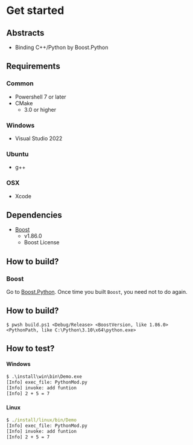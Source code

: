 # Get started

## Abstracts

* Binding C++/Python by Boost.Python

## Requirements

### Common

* Powershell 7 or later
* CMake
  * 3.0 or higher

### Windows

* Visual Studio 2022

### Ubuntu

* g++

### OSX

* Xcode

## Dependencies

* [Boost](https://www.boost.org/)
  * v1.86.0
  * Boost License

## How to build?

### Boost

Go to [Boost.Python](..).
Once time you built `Boost`, you need not to do again.

## How to build?

````shell
$ pwsh build.ps1 <Debug/Release> <BoostVersion, like 1.86.0> <PythonPath, like C:\Python\3.10\x64\python.exe>
````

## How to test?

#### Windows

````bat
$ .\install\win\bin\Demo.exe
[Info] exec_file: PythonMod.py
[Info] invoke: add funtion
[Info] 2 + 5 = 7
````

#### Linux

````bat
$ ./install/linux/bin/Demo 
[Info] exec_file: PythonMod.py
[Info] invoke: add funtion
[Info] 2 + 5 = 7
````